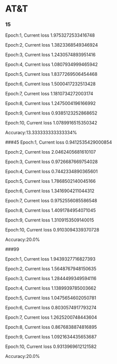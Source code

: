 # AT&T
### 15
Epoch:1,  Current loss 1.9753272533416748

Epoch:2,  Current loss 1.3823368549346924

Epoch:3,  Current loss 1.2430574893951416

Epoch:4,  Current loss 1.0807934999465942

Epoch:5,  Current loss 1.8377269506454468

Epoch:6,  Current loss 1.5000417232513428

Epoch:7,  Current loss 1.1810734272003174

Epoch:8,  Current loss 1.2475004196166992

Epoch:9,  Current loss 0.9385123252868652

Epoch:10,  Current loss 1.0789916515350342

Accuracy:13.333333333333334%

###45
Epoch:1,  Current loss 0.9412535429000854

Epoch:2,  Current loss 2.0462405681610107

Epoch:3,  Current loss 0.9726687669754028

Epoch:4,  Current loss 0.7442334890365601

Epoch:5,  Current loss 1.7868502140045166

Epoch:6,  Current loss 1.3416904211044312

Epoch:7,  Current loss 0.9752556085586548

Epoch:8,  Current loss 1.4091784954071045

Epoch:9,  Current loss 1.3109153509140015

Epoch:10,  Current loss 0.9103094339370728

Accuracy:20.0%

###99

Epoch:1,  Current loss 1.9439327716827393

Epoch:2,  Current loss 1.5648767948150635

Epoch:3,  Current loss 1.2844499349594116

Epoch:4,  Current loss 1.1389939785003662

Epoch:5,  Current loss 1.0475654602050781

Epoch:6,  Current loss 0.8030574917793274

Epoch:7,  Current loss 1.2625200748443604

Epoch:8,  Current loss 0.8676838874816895

Epoch:9,  Current loss 1.0921634435653687

Epoch:10,  Current loss 0.9313969612121582

Accuracy:20.0%

